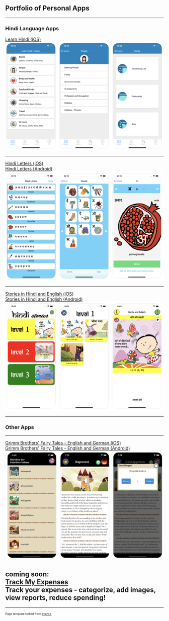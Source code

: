 ## Portfolio of Personal Apps

---

### Hindi Language Apps 

[Learn Hindi (iOS)](https://apps.apple.com/us/app/id325350528)
[<img src="images/learnhindi_screenshots.png"/>](https://apps.apple.com/us/app/id325350528)

---
[Hindi Letters (iOS)](https://apps.apple.com/us/app/hindi-letters-devanagari/id1229546427)
<br>
[Hindi Letters (Android)](https://play.google.com/store/apps/details?id=com.cabhara.hindiletters)
[<img src="images/hindiletters_screenshots.png"/>](https://play.google.com/store/apps/details?id=com.cabhara.hindiletters)

---
[Stories in Hindi and English (iOS)](https://apps.apple.com/us/app/stories-in-hindi-and-english/id1458575435) 
<br>
[Stories in Hindi and English (Android)](https://play.google.com/store/apps/details?id=com.cabhara.hindistories)
[<img src="images/hindistories_screenshots.png"/>](https://apps.apple.com/us/app/stories-in-hindi-and-english/id1458575435)

---

### Other Apps

---
[Grimm Brothers' Fairy Tales - English and German (iOS)](https://apps.apple.com/us/app/grimm-brothers-fairy-tales/id1437206026)
<br>
[Grimm Brothers' Fairy Tales - English and German (Android)](https://play.google.com/store/apps/details?id=com.cabhara.grimms)
[<img src="images/grimms_screenshots.png"/>](https://play.google.com/store/apps/details?id=com.cabhara.grimms)

coming soon:
<br>
[Track My Expenses](/pages/expenses.md)
<br>
Track your expenses - categorize, add images, view reports, reduce spending!
---




---
<p style="font-size:9px">Page template forked from <a href="https://github.com/evanca/quick-portfolio">evanca</a></p>
<!-- Remove above link if you don't want to attibute -->

